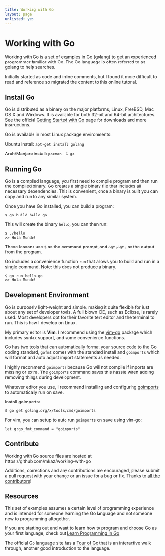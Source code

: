 ```yaml
---
title: Working with Go
layout: page
unlisted: yes
---
```


# Working with Go

Working with Go is a set of examples in Go (golang) to get an experienced programmer familiar with Go. The Go language is often referred to as golang to help searches.

Initially started as code and inline comments, but I found it more difficult to read and reference so migrated the content to this online tutorial.

## Install Go

Go is distributed as a binary on the major platforms, Linux, FreeBSD, Mac OS X and Windows. It is available for both 32-bit and 64-bit architectures. See the official <a href="http://golang.org/doc/install">Getting Started with Go</a> page for downloads and more instructions.

Go is available in most Linux package environments:

Ubuntu install: `apt-get install golang`

Arch/Manjaro install: `pacman -S go`


## Running Go

Go is a compiled language, you first need to compile program and then run the compiled binary. Go creates a single binary file that includes all necessary dependencies. This is convenient, once a binary is built you can copy and run to any similar system.

Once you have Go installed, you can build a program:

```shell
$ go build hello.go
```

This will create the binary `hello`, you can then run:

```shell
$ ./hello
>> Hola Mundo!
```

These lessons use `$` as the command prompt, and `&gt;&gt;` as the output from the program.

Go includes a convenience function `run` that allows you to build and run in a single command. Note: this does not produce a binary.

```shell
$ go run hello.go
>> Hola Mundo!
```

## Development Environment

Go is purposely light-weight and simple, making it quite flexible for just about any set of developer tools. A full blown IDE, such as Eclipse, is rarely used. Most developers opt for their favorite text editor and the terminal to run. This is how I develop on Linux.



My primary editor is **Vim**. I recommend using the <a href="https://github.com/fatih/vim-go">vim-go</a> package which includes syntax support, and some convenience functions.



Go has two tools that can automatically format your source code to the Go coding standard, `gofmt` comes with the standard install and `goimports` which will format and auto adjust import statements as needed.



I highly recommend `goimports` because Go will not compile if imports are missing or extra. The `goimports` command saves this hassle when adding removing things during development.

Whatever editor you use, I recommend installing and configuring <a href="https://godoc.org/golang.org/x/tools/cmd/goimports">goimports</a> to automatically run on save.

Install goimports:

```shell
$ go get golang.org/x/tools/cmd/goimports
```

For vim, you can setup to auto run `goimports` on save using vim-go:

```vim
let g:go_fmt_command = "goimports"
```

## Contribute

Working with Go source files are hosted at <a href="https://github.com/mkaz/working-with-go">https://github.com/mkaz/working-with-go</a>


Additions, corrections and any contributions are encouraged, please submit a pull request with your change or an issue for a bug or fix. Thanks to <a href="https://github.com/mkaz/working-with-go/graphs/contributors">all the contributors</a>!


## Resources

This set of examples assumes a certain level of programming experience and is intended for someone learning the Go language and not someone new to programming altogether.

If you are starting out and want to learn how to program and choose Go as your first language, check out <a href="http://www.golang-book.com/">Learn Programming in Go</a>

The official Go language site has a <a href="http://tour.golang.org/">Tour of Go</a> that is an interactive walk through, another good introduction to the language.
